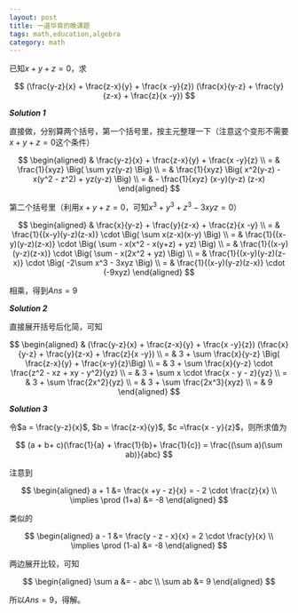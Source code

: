 ```yaml
---
layout: post
title: 一道华育的晚课题
tags: math,education,algebra
category: math
---
```


已知$x+y+z = 0$，求

$$
    (\frac{y-z}{x} + \frac{z-x}{y} + \frac{x -y}{z})
    (\frac{x}{y-z} + \frac{y}{z-x} + \frac{z}{x -y})
$$

***Solution 1***

直接做，分别算两个括号，第一个括号里，按主元整理一下（注意这个变形不需要$x+y+z = 0$这个条件）

$$
\begin{aligned}
    & \frac{y-z}{x} + \frac{z-x}{y} + \frac{x -y}{z} \\
    =  & \frac{1}{xyz} \Big( \sum yz(y-z) \Big) \\
    =  & \frac{1}{xyz} \Big( 
            x^2(y-z) - x(y^2 - z^2) + yz(y-z)
        \Big) \\
    =  & - \frac{1}{xyz} (x-y)(y-z) (z-x)
\end{aligned}
$$

第二个括号里（利用$x+y+z = 0$，可知$x^3 + y^3 + z^3 - 3xyz = 0$）

$$
\begin{aligned}
    & \frac{x}{y-z} + \frac{y}{z-x} + \frac{z}{x -y} \\
    = & \frac{1}{(x-y)(y-z)(z-x)} \cdot \Big( \sum x(z-x)(x-y) \Big) \\
    = & \frac{1}{(x-y)(y-z)(z-x)} \cdot \Big( \sum - x(x^2 - x(y+z) + yz) \Big) \\
    = & \frac{1}{(x-y)(y-z)(z-x)} \cdot \Big( \sum - x(2x^2 + yz) \Big) \\
    = & \frac{1}{(x-y)(y-z)(z-x)} \cdot \Big( -2\sum x^3 - 3xyz \Big) \\
    = & \frac{1}{(x-y)(y-z)(z-x)} \cdot (-9xyz)
\end{aligned}
$$

相乘，得到$Ans = 9$

***Solution 2***

直接展开括号后化简，可知

$$
\begin{aligned}
    & (\frac{y-z}{x} + \frac{z-x}{y} + \frac{x -y}{z})
    (\frac{x}{y-z} + \frac{y}{z-x} + \frac{z}{x -y}) \\
    = & 3 + \sum \frac{x}{y-z} \Big( \frac{z-x}{y} + \frac{x-y}{z}\Big) \\
    = & 3 + \sum \frac{x}{y-z} \cdot \frac{z^2 - xz + xy - y^2}{yz} \\
    = & 3 + \sum x \cdot \frac{x - y - z}{yz} \\
    = & 3 + \sum \frac{2x^2}{yz} \\
    = & 3 + \sum \frac{2x^3}{xyz} \\
    = & 9
\end{aligned}
$$

***Solution 3***

令$a = \frac{y-z}{x}$, $b = \frac{z-x}{y}$, $c =\frac{x - y}{z}$，则所求值为

$$
    (a + b+ c)(\frac{1}{a} + \frac{1}{b}+ \frac{1}{c}) = \frac{(\sum a)(\sum ab)}{abc}
$$

注意到

$$
\begin{aligned}
    a + 1 &= \frac{x +y - z}{x} = - 2 \cdot \frac{z}{x} \\
    \implies \prod (1+a) &= -8
\end{aligned}
$$

类似的

$$
\begin{aligned}
    a - 1 &= \frac{y - z - x}{x} = 2 \cdot \frac{y}{x} \\
    \implies \prod (1-a) &= -8
\end{aligned}
$$

两边展开比较，可知

$$
\begin{aligned}
    \sum a &= - abc \\
    \sum ab &= 9
\end{aligned}
$$

所以$Ans = 9$，得解。